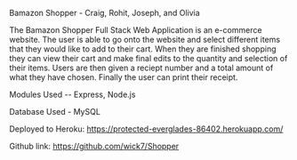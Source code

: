 Bamazon Shopper - Craig, Rohit, Joseph, and Olivia

The Bamazon Shopper Full Stack Web Application is an e-commerce website. The user is able to go onto the website and select different items that they would like to add to their cart. When they are finished shopping they can view their cart and make final edits to the quantity and selection of their items. Users are then given a reciept number and a total amount of what they have chosen. Finally the user can print their receipt.

Modules Used -- Express, Node.js

Database Used - MySQL

Deployed to Heroku: https://protected-everglades-86402.herokuapp.com/

Github link: https://github.com/wick7/Shopper